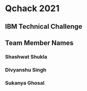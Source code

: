 # Qchack 2021
## IBM Technical Challenge
## Team Member Names
### Shashwat Shukla 
### Divyanshu Singh
### Sukanya Ghosal
